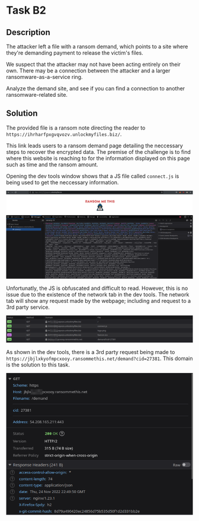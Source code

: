 # Task B2

## Description

The attacker left a file with a ransom demand, which points to a site where they're demanding payment to release the victim's files.

We suspect that the attacker may not have been acting entirely on their own. There may be a connection between the attacker and a larger ransomware-as-a-service ring.

Analyze the demand site, and see if you can find a connection to another ransomware-related site.

## Solution

The provided file is a ransom note directing the reader to `https://ihrharfpxgvqvozv.unlockmyfiles.biz/`.

This link leads users to a ransom demand page detailing the neccessary steps to recover the encrypted data. The premise of the challenge is to find where this website is reaching to for the information displayed on this page such as time and the ransom amount. 

Opening the dev tools window shows that a JS file called `connect.js` is being used to get the neccessary information.

![](./img/connect.png)

Unfortunatly, the JS is obfuscated and difficult to read. However, this is no issue due to the existence of the network tab in the dev tools. The network tab will show any request made by the webpage; including and request to a 3rd party service.

![](./img/request.png)

As shown in the dev tools, there is a 3rd party request being made to `https://jbjlxkyofmpcxooy.ransommethis.net/demand?cid=27381`. This domain is the solution to this task.

![](./img/details.png)
